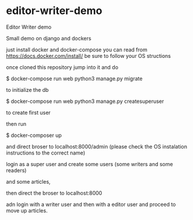 # editor-writer-demo
Editor Writer demo

Small demo on django and dockers


just install docker and docker-compose you can read from https://docs.docker.com/install/ be sure to follow your OS structions

once cloned this repository jump into it and do

$ docker-compose run web python3 manage.py migrate

to initialize the db

$ docker-compose run web python3 manage.py createsuperuser

to create first user

then run

$ docker-composer up

and direct broser to localhost:8000/admin (please check the OS instalation instructions to the correct name)

login as a super user and create some users (some writers and some readers)

and some articles, 

then direct the broser to localhost:8000

adn login with a writer user and then with a editor user and proceed to move up articles.


